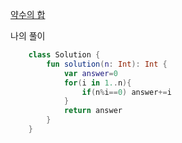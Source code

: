 [약수의 합](https://programmers.co.kr/learn/courses/30/lessons/12928)

나의 풀이
```kotlin
    class Solution {
        fun solution(n: Int): Int {
            var answer=0
            for(i in 1..n){
                if(n%i==0) answer+=i
            }
            return answer
        }
    }
```